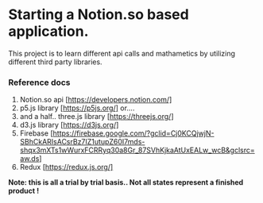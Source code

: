 # Starting a Notion.so based application.

This project is to learn different api calls and mathametics by utilizing different third party libraries.

### Reference docs

1. Notion.so api [https://developers.notion.com/]
2. p5.js library [https://p5js.org/] or....
2. and a half.. three.js library [https://threejs.org/]
3. d3.js library [https://d3js.org/]
4. Firebase [https://firebase.google.com/?gclid=Cj0KCQjwjN-SBhCkARIsACsrBz7IZ1utupZ60I7mds-shqx3mXTs1wWurxFCRRyq30a8Gr_87SVhKjkaAtUxEALw_wcB&gclsrc=aw.ds]
5. Redux [https://redux.js.org/]

**Note: this is all a trial by trial basis..  Not all states represent a finished product !**